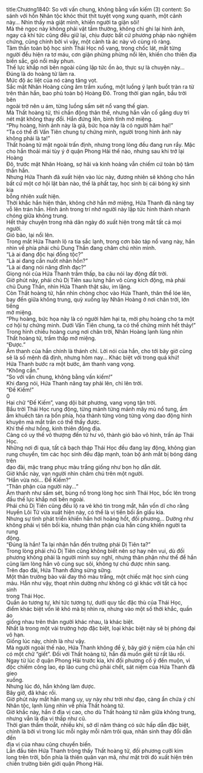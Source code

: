 title:Chương1840: So với vấn chung, không bằng vấn kiếm (3)
content:
So sánh với hồn Nhân tộc khóc thút thít tuyệt vọng xung quanh, một cảnh<br>này... Nhìn thấy mà giật mình, khiến người ta giận sôi!<br>Mà thẻ ngọc này không phải vật tầm thường, không chỉ ghi lại hình ảnh,<br>ngay cả khí tức cũng đều giữ lại, chịu được bất cứ phương pháp nào nghiệm<br>chứng, cũng chính bởi vì vậy, một cảnh tà ác này vô cùng rõ ràng.<br>Tâm thần toàn bộ học sinh Thái Học nổ vang, trong chốc lát, mắt từng<br>người đều hiện ra tơ máu, cơn giận phừng phừng nổi lên, khiến cho thiên địa<br>biến sắc, gió nổi mây phun.<br>Thế lực khắp nơi bên ngoài cũng lập tức ồn ào, thực sự là chuyện này...<br>Đúng là do hoàng tử làm ra.<br>Mức độ ác liệt của nó càng tăng vọt.<br>Sắc mặt Nhân Hoàng cũng âm trầm xuống, một luồng ý lạnh buốt tràn ra từ<br>trên thân hắn, bao phủ toàn bộ Hoàng Đô. Trong thời gian ngắn, bầu trời bên<br>ngoài trở nên u ám, từng luồng sấm sét nổ vang thế gian.<br>Mà Thất hoàng tử, thì chấn động thân thể, nhưng hắn vẫn cố gắng duy trì<br>nét mặt không thay đổi. Hắn đứng lên, bình tĩnh mở miệng.<br>“Phụ hoàng, hình ảnh này là giả, bức họa này là có người hãm hại!”<br>“Ta có thể đi Vấn Tiên chung tự chứng minh, người trong hình ảnh này<br>không phải là ta!”<br>Thất hoàng tử mặt ngoài trấn định, nhưng trong lòng đều đang run rẩy. Mặc<br>cho hắn thoải mái tùy ý ở quận Phong Hải thế nào, nhưng sau khi trở lại Hoàng<br>Đô, trước mặt Nhân Hoàng, sợ hãi và kinh hoảng vẫn chiếm cứ toàn bộ tâm<br>thần hắn.<br>Nhưng Hứa Thanh đã xuất hiện vào lúc này, đương nhiên sẽ không cho hắn<br>bất cứ một cơ hội lật bàn nào, thế là phất tay, học sinh bị cái bóng ký sinh kia<br>bỗng nhiên xuất hiện.<br>Thời khắc hắn hiện thân, không chờ hắn mở miệng, Hứa Thanh đã nâng tay<br>vỗ lên trán hắn. Hình ảnh trong trí nhớ người này lập tức hình thành nhanh<br>chóng giữa không trung.<br>Hết thảy chuyện trong nhà dân ngày đó xuất hiện trong mắt tất cả mọi<br>người.<br>Gió bão, lại nổi lên.<br>Trong mắt Hứa Thanh lộ ra tia sắc lạnh, trong cơn bão táp nổ vang này, hắn<br>nhìn về phía phái chủ Dung Thần đang chăm chú nhìn mình.<br>“Là ai đang độc hại đồng tộc?”<br>“Là ai đang cắn nuốt nhân hồn?”<br>“Là ai đang nói năng đĩnh đạc?”<br>Giọng nói của Hứa Thanh trầm thấp, ba câu nói lay động đất trời.<br>Giờ phút này, phái chủ Dị Tiên sau lưng hắn vô cùng kích động, mà phái<br>chủ Dung Thần, nhìn Hứa Thanh thật sâu, im lặng.<br>Còn Thất hoàng tử, hắn nhìn chòng chọc vào Hứa Thanh, thân thể lóe lên,<br>bay đến giữa không trung, quỳ xuống lạy Nhân Hoàng ở nơi chân trời, lớn tiếng<br>mở miệng.<br>“Phụ hoàng, bức họa này là có người hãm hại ta, mời phụ hoàng cho ta một<br>cơ hội tự chứng minh. Dưới Vấn Tiên chung, ta có thể chứng minh hết thảy!”<br>Trong hình chiếu hoàng cung nơi chân trời, Nhân Hoàng lạnh lùng nhìn<br>Thất hoàng tử, trầm thấp mở miệng.<br>“Được.”<br>Âm thanh của hắn chính là thánh chỉ. Lời nói của hắn, cho tới bây giờ cũng<br>sẽ là số mệnh đã định, nhưng hôm nay... Khác biệt với trong quá khứ!<br>Hứa Thanh bước ra một bước, âm thanh vang vọng.<br>“Không cần.”<br>“So với vấn chung, không bằng vấn kiếm!”<br>Khi đang nói, Hứa Thanh nâng tay phải lên, chỉ lên trời.<br>“Đế Kiếm!”<br>0<br>Hai chữ “Đế Kiếm”, vang dội bát phương, vang vọng tận trời.<br>Bầu trời Thái Học rung động, từng mảnh từng mảnh mây mù nổ tung, ầm<br>ầm khuếch tán ra bốn phía, hóa thành từng vòng từng vòng dao động hình<br>khuyên mà mắt trần có thể thấy được.<br>Khí thế như hồng, kinh thiên động địa.<br>Càng có uy thế vô thượng đến từ hư vô, thành gió bão vô hình, trấn áp Thái<br>Học.<br>Những nơi đi qua, tất cả bạch tháp Thái Học đều đang lay động, không gian<br>rung chuyển, tim các học sinh đều đập mạnh, toàn bộ ánh mắt bị bóng dáng trên<br>đạo đài, mặc trang phục màu trắng giống như bọn họ dẫn dắt.<br>Giờ khắc này, vạn người nhìn chăm chú trên một người.<br>“Hắn vừa nói... Đế Kiếm?”<br>“Thân phận của người này...”<br>Âm thanh như sấm sét, bùng nổ trong lòng học sinh Thái Học, bốc lên trong<br>đầu thế lực khắp nơi bên ngoài.<br>Phái chủ Dị Tiên cũng đều lộ ra vẻ khó tin trong mắt, hắn vốn dĩ cho rằng<br>Huyền Lôi Tử vừa xuất hiện này, có thể là vị tiền bối ẩn giấu kia.<br>Nhưng sự tình phát triển khiến hắn hơi hoảng hốt, đối phương... Dường như<br>không phải vị tiền bối kia, nhưng thân phận của hắn cũng khiến người ta rung<br>động.<br>“Đúng là hắn! Ta lại nhận hắn đến trường phái Dị Tiên ta?”<br>Trong lòng phái chủ Dị Tiên cũng không biết nên sợ hay nên vui, dù đối<br>phương không phải là người mình suy nghĩ, nhưng thân phận như thế để hắn<br>cũng làm lòng hắn vô cùng sục sôi, không tự chủ được nhìn sang.<br>Trên đạo đài, Hứa Thanh đứng sừng sững.<br>Một thân trường bào vải đay thô màu trắng, một chiếc mặt học sinh cùng<br>màu. Hắn như vậy, thoạt nhìn dường như không có gì khác với tất cả học sinh<br>trong Thái Học.<br>Quần áo tương tự, khí tức tương tự, dưới quy tắc đặc thù của Thái Học,<br>điểm khác biệt vốn lẽ khó mà bị nhìn ra, nhưng vào một số thời khắc, quần áo<br>giống nhau trên thân người khác nhau, là khác biệt.<br>Nhất là trong một vài trường hợp đặc biệt, loại khác biệt này sẽ bị phóng đại<br>vô hạn.<br>Giống lúc này, chính là như vậy.<br>Mà người ngoài thế nào, Hứa Thanh không để ý, bây giờ ý niệm của hắn chỉ<br>có một chữ “giết”. Đối với Thất hoàng tử, hắn đã muốn giết từ rất lâu rồi.<br>Ngay từ lúc ở quận Phong Hải trước kia, khi đối phương cố ý đến muộn, vì<br>độc chiếm công lao, ép lão cung chủ phải chết, sát niệm của Hứa Thanh đã gieo<br>xuống.<br>Nhưng lúc đó, hắn không làm được.<br>Bây giờ, đã khác rồi.<br>Giờ phút này mắt hắn mang uy, uy này như trời như đạo, càng ẩn chứa ý chí<br>Nhân tộc, lạnh lùng nhìn về phía Thất hoàng tử.<br>Giờ khắc này, hắn ở địa vị cao, cho dù Thất hoàng tử nằm giữa không trung,<br>nhưng vẫn là địa vị thấp như cũ.<br>Thời gian thấm thoắt, nhiều khi, sở dĩ năm tháng có sức hấp dẫn đặc biệt,<br>chính là bởi vì trong lúc mỗi ngày mỗi năm trôi qua, nhân sinh thay đổi dẫn đến<br>địa vị của nhau cũng chuyển biến.<br>Lần đầu tiên Hứa Thanh trông thấy Thất hoàng tử, đối phương cưỡi kim<br>long trên trời, bốn phía là thiên quân vạn mã, như mặt trời đỏ xuất hiện trên<br>chiến trường biên giới quận Phong Hải.